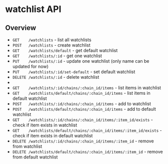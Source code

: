 # watchlist API

## Overview

- `GET    /watchlists` - list all watchlists
- `POST   /watchlists` - create watchlist
- `GET    /watchlists/default` - get default watchlist
- `GET    /watchlists/:id` - get one watchlist
- `PUT    /watchlists/:id` - update one watchlist (only name can be updated for now)
- `PUT    /watchlists/:id/set-default` - set default watchlist
- `DELETE /watchlists/:id` - delete watchlist
-
- `GET    /watchlists/:id/chains/:chain_id/items` - list items in watchlist
- `GET    /watchlists/default/chains/:chain_id/items` - list items in default watchlist
- `POST   /watchlists/:id/chains/:chain_id/items` - add to watchlist
- `POST   /watchlists/default/chains/:chain_id/items` - add to default watchlist
- `GET    /watchlists/:id/chains/:chain_id/items/:item_id/exists` - check if item exists in watchlist
- `GET    /watchlists/default/chains/:chain_id/items/:item_id/exists` - check if item exists in default watchlist
- `DELETE /watchlists/:id/chains/:chain_id/items/:item_id` - remove from watchlist
- `DELETE /watchlists/default/chains/:chain_id/items/:item_id` - remove from default watchlist
